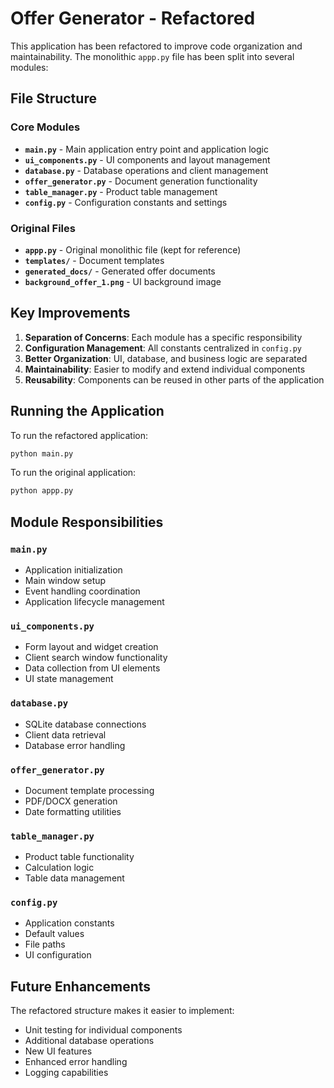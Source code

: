 # Offer Generator - Refactored

This application has been refactored to improve code organization and maintainability. The monolithic `appp.py` file has been split into several modules:

## File Structure

### Core Modules

- **`main.py`** - Main application entry point and application logic
- **`ui_components.py`** - UI components and layout management
- **`database.py`** - Database operations and client management
- **`offer_generator.py`** - Document generation functionality
- **`table_manager.py`** - Product table management
- **`config.py`** - Configuration constants and settings

### Original Files
- **`appp.py`** - Original monolithic file (kept for reference)
- **`templates/`** - Document templates
- **`generated_docs/`** - Generated offer documents
- **`background_offer_1.png`** - UI background image

## Key Improvements

1. **Separation of Concerns**: Each module has a specific responsibility
2. **Configuration Management**: All constants centralized in `config.py`
3. **Better Organization**: UI, database, and business logic are separated
4. **Maintainability**: Easier to modify and extend individual components
5. **Reusability**: Components can be reused in other parts of the application

## Running the Application

To run the refactored application:

```bash
python main.py
```

To run the original application:

```bash
python appp.py
```

## Module Responsibilities

### `main.py`
- Application initialization
- Main window setup
- Event handling coordination
- Application lifecycle management

### `ui_components.py`
- Form layout and widget creation
- Client search window functionality
- Data collection from UI elements
- UI state management

### `database.py`
- SQLite database connections
- Client data retrieval
- Database error handling

### `offer_generator.py`
- Document template processing
- PDF/DOCX generation
- Date formatting utilities

### `table_manager.py`
- Product table functionality
- Calculation logic
- Table data management

### `config.py`
- Application constants
- Default values
- File paths
- UI configuration

## Future Enhancements

The refactored structure makes it easier to implement:
- Unit testing for individual components
- Additional database operations
- New UI features
- Enhanced error handling
- Logging capabilities
